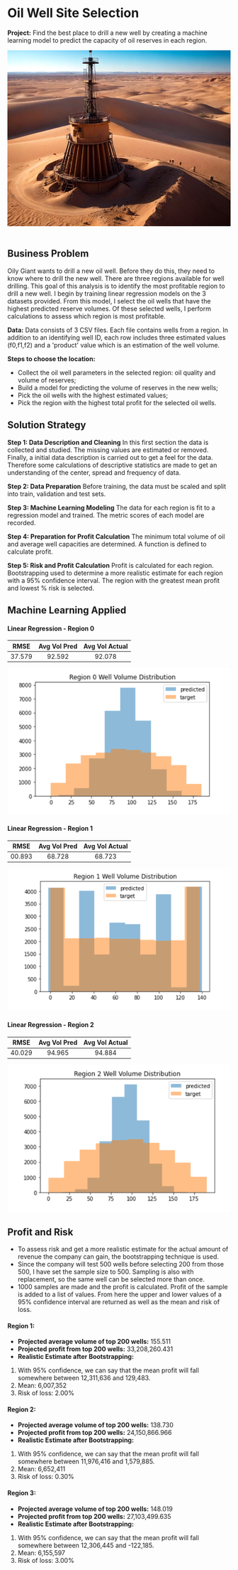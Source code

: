# Oil Well Site Selection

**Project:** Find the best place to drill a new well by creating a machine learning model to predict the capacity of oil reserves in each region.

<div align="center">
    <img alt="oil" src="https://github.com/nelsonj1614/Data_Projects_TripleTen/blob/004e565c6c19f9c83ae66a4bd4ff8d80f96a0f7d/03_Oil_Well_Site_Selection_Project/Photos/hfsfsa_872e325a773b5c37cf2a7917d675a44fb83b7992.jpg">
</div>

<br>

## Business Problem
Oily Giant wants to drill a new oil well. Before they do this, they need to know where to drill the new well. There are three regions available for well drilling. This goal of this analysis is to identify the most profitable region to drill a new well.
I begin by training linear regression models on the 3 datasets provided. From this model, I select the oil wells that have the highest predicted reserve volumes. Of these selected wells, I perform calculations to assess which region is most profitable. 

**Data:** Data consists of 3 CSV files. Each file contains wells from a region. In addition to an identifying well ID, each row includes three estimated values (f0,f1,f2) and a 'product' value which is an estimation of the well volume.

**Steps to choose the location:**

- Collect the oil well parameters in the selected region: oil quality and volume of reserves;
- Build a model for predicting the volume of reserves in the new wells;
- Pick the oil wells with the highest estimated values;
- Pick the region with the highest total profit for the selected oil wells.

## Solution Strategy

**Step 1: Data Description and Cleaning**
 In this first section the data is collected and studied. The missing values are estimated or removed. Finally, a initial data description is carried out to get a feel for the data. Therefore some calculations of descriptive statistics are made to get an understanding of the center, spread and frequency of data.

**Step 2: Data Preparation**
Before training, the data must be scaled and split into train, validation and test sets.

**Step 3: Machine Learning Modeling**
The data for each region is fit to a regression model and trained. The metric scores of each model are recorded.

**Step 4: Preparation for Profit Calculation**
The minimum total volume of oil and average well capacities are determined. A function is defined to calculate profit.

**Step 5: Risk and Profit Calculation**
Profit is calculated for each region. Bootstrapping used to determine a more realistic estimate for each region with a 95% confidence interval. The region with the greatest mean profit and lowest % risk is selected.

## Machine Learning Applied

#### Linear Regression - Region 0

|  RMSE  | Avg Vol Pred | Avg Vol Actual |
|:------:|:------------:|:--------------:|
| 37.579 |    92.592    |     92.078     |

<div align="center">
    <img alt="oil" src="https://github.com/nelsonj1614/Data_Projects_TripleTen/blob/8f6347a0326b807ccc319554d8ce4b5b30b114dd/03_Oil_Well_Site_Selection_Project/Photos/img1.png">
</div>


#### Linear Regression - Region 1

|  RMSE  | Avg Vol Pred | Avg Vol Actual |
|:------:|:------------:|:--------------:|
| 00.893 |    68.728    |     68.723     |

<div align="center">
    <img alt="oil" src="https://github.com/nelsonj1614/Data_Projects_TripleTen/blob/8f6347a0326b807ccc319554d8ce4b5b30b114dd/03_Oil_Well_Site_Selection_Project/Photos/img2.png">
</div>


#### Linear Regression - Region 2

|  RMSE  | Avg Vol Pred | Avg Vol Actual |
|:------:|:------------:|:--------------:|
| 40.029 |    94.965    |     94.884     |

<div align="center">
    <img alt="oil" src="https://github.com/nelsonj1614/Data_Projects_TripleTen/blob/8f6347a0326b807ccc319554d8ce4b5b30b114dd/03_Oil_Well_Site_Selection_Project/Photos/img3.png">
</div>


## Profit and Risk

- To assess risk and get a more realistic estimate for the actual amount of revenue the company can gain, the bootstrapping technique is used.
- Since the company will test 500 wells before selecting 200 from those 500, I have set the sample size to 500. Sampling is also with replacement, so the same well can be selected more than once.
- 1000 samples are made and the profit is calculated. Profit of the sample is added to a list of values. From here the upper and lower values of a 95% confidence interval are returned as well as the mean and risk of loss.

#### Region 1:

- **Projected average volume of top 200 wells:** 155.511
- **Projected profit from top 200 wells:** 33,208,260.431
- **Realistic Estimate after Bootstrapping:**
1. With 95% confidence, we can say that the mean profit will fall somewhere between 12,311,636 and 129,483.
2. Mean: 6,007,352
3. Risk of loss: 2.00%

#### Region 2:

- **Projected average volume of top 200 wells:** 138.730
- **Projected profit from top 200 wells:** 24,150,866.966
- **Realistic Estimate after Bootstrapping:**
1. With 95% confidence, we can say that the mean profit will fall somewhere between 11,976,416 and 1,579,885.
2. Mean: 6,652,411
3. Risk of loss: 0.30%

#### Region 3:

- **Projected average volume of top 200 wells:** 148.019
- **Projected profit from top 200 wells:** 27,103,499.635
- **Realistic Estimate after Bootstrapping:**
1. With 95% confidence, we can say that the mean profit will fall somewhere between 12,306,445 and -122,185.
2. Mean: 6,155,597
3. Risk of loss: 3.00%
